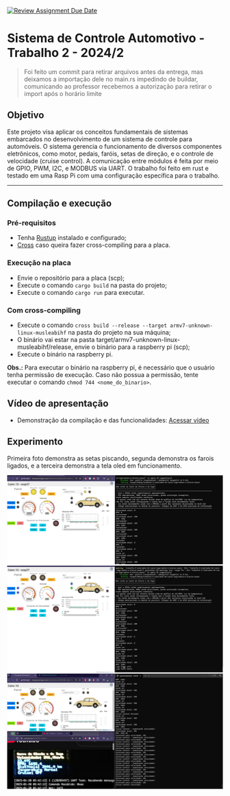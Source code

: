 [![Review Assignment Due Date](https://classroom.github.com/assets/deadline-readme-button-22041afd0340ce965d47ae6ef1cefeee28c7c493a6346c4f15d667ab976d596c.svg)](https://classroom.github.com/a/Mh1fOJOh)

# Sistema de Controle Automotivo - Trabalho 2 - 2024/2

> Foi feito um commit para retirar arquivos antes da entrega, mas deixamos a importação dele no main.rs impedindo de buildar, comunicando ao professor recebemos a autorização para retirar o import após o horário limite

## Objetivo
Este projeto visa aplicar os conceitos fundamentais de sistemas embarcados no desenvolvimento de um sistema de controle para automóveis. O sistema gerencia o funcionamento de diversos componentes eletrônicos, como motor, pedais, faróis, setas de direção, e o controle de velocidade (cruise control). A comunicação entre módulos é feita por meio de GPIO, PWM, I2C, e MODBUS via UART. O trabalho foi feito em rust e testado em uma Rasp Pi com uma configuração específica para o trabalho. 

---

## Compilação e execução

### Pré-requisitos 
- Tenha [Rustup](https://www.rust-lang.org/tools/install) instalado e configurado;
- [Cross](https://github.com/cross-rs/cross) caso queira fazer cross-compiling para a placa.

### Execução na placa
- Envie o repositório para a placa (scp);
- Execute o comando `cargo build` na pasta do projeto;
- Execute o comando `cargo run` para executar.

### Com cross-compiling

- Execute o comando `cross build --release --target armv7-unknown-linux-musleabihf` na pasta do projeto na sua máquina;
- O binário vai estar na pasta target/armv7-unknown-linux-musleabihf/release, envie o binário para a raspberry pi (scp);
- Execute o binário na raspberry pi.

**Obs.:** Para executar o binário na raspberry pi, é necessário que o usuário tenha permissão de execução. Caso não possua a permissão, tente executar o comando `chmod 744 <nome_do_binario>`.

## Vídeo de apresentação
- Demonstração da compilação e das funcionalidades: [Acessar vídeo](https://youtu.be/r2Wu2QsO7h4)

## Experimento

Primeira foto demonstra as setas piscando, segunda demonstra os farois ligados, e a terceira demonstra a tela oled em funcionamento.

![Foto_teste1](./assets/teste1.png)
![Foto_teste2](./assets/teste2.png)
![Foto_teste3](./assets/teste3.png)

